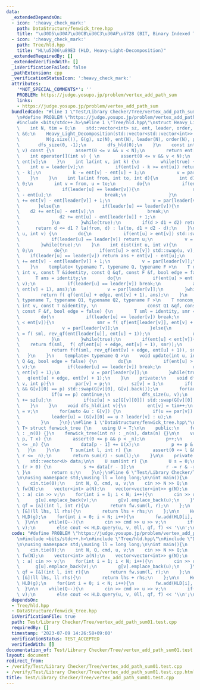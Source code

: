 ```yaml
---
data:
  _extendedDependsOn:
  - icon: ':heavy_check_mark:'
    path: DataStructure/fenwick_tree.hpp
    title: "\u30D5\u30A7\u30CB\u30C3\u30AF\u6728 (BIT, Binary Indexed Tree)"
  - icon: ':heavy_check_mark:'
    path: Tree/hld.hpp
    title: "HL\u5206\u89E3 (HLD, Heavy-Light-Decomposition)"
  _extendedRequiredBy: []
  _extendedVerifiedWith: []
  _isVerificationFailed: false
  _pathExtension: cpp
  _verificationStatusIcon: ':heavy_check_mark:'
  attributes:
    '*NOT_SPECIAL_COMMENTS*': ''
    PROBLEM: https://judge.yosupo.jp/problem/vertex_add_path_sum
    links:
    - https://judge.yosupo.jp/problem/vertex_add_path_sum
  bundledCode: "#line 1 \"Test/Library Checker/Tree/vertex_add_path_sum01.test.cpp\"\
    \n#define PROBLEM \"https://judge.yosupo.jp/problem/vertex_add_path_sum\"\n\n\
    #include <bits/stdc++.h>\n#line 1 \"Tree/hld.hpp\"\nstruct Heavy_Light_Decomposition{\n\
    \    int N, tim = 0;\n    std::vector<int> sz, ent, leader, order, par;\n    std::vector<std::vector<int>>\
    \ &G;\n    Heavy_Light_Decomposition(std::vector<std::vector<int>> &g) : \n  \
    \          N(g.size()), G(g), sz(N), ent(N), leader(N), order(N), par(N) {\n \
    \       dfs_size(0, -1);\n        dfs_hld(0);\n    }\n    const int operator[](int\
    \ v) const {\n        assert(0 <= v && v < N);\n        return ent[v];\n    }\n\
    \    int operator[](int v) { \n        assert(0 <= v && v < N);\n        return\
    \ ent[v];\n    }\n    int la(int v, int k) {\n        while(true) {\n        \
    \    int u = leader[v];\n            if(ent[v] - k >= ent[u]) return order[ent[v]\
    \ - k];\n            k -= ent[v] - ent[u] + 1;\n            v = par[u];\n    \
    \    }\n    }\n    int la(int from, int to, int d){\n        int d1 = 0, d2 =\
    \ 0;\n        int v = from, u = to;\n        do{\n            if(ent[u] < ent[v]){\n\
    \                if(leader[u] == leader[v]){\n                    d1 += ent[v]\
    \ - ent[u];\n                    break;\n                }\n                d1\
    \ += ent[v] - ent[leader[v]] + 1;\n                v = par[leader[v]];\n     \
    \       }else{\n                if(leader[u] == leader[v]){\n                \
    \    d2 += ent[u] - ent[v];\n                    break;\n                }\n \
    \               d2 += ent[u] - ent[leader[u]] + 1;\n                u = par[leader[u]];\n\
    \            }\n        }while(true);\n        if(d > d1 + d2) return -1;\n  \
    \      return d <= d1 ? la(from, d) : la(to, d1 + d2 - d);\n    }\n    int lca(int\
    \ u, int v) {\n        do{\n            if(ent[u] > ent[v]) std::swap(u, v);\n\
    \            if(leader[u] == leader[v]) return u;\n            v = par[leader[v]];\n\
    \        }while(true);\n    }\n    int dist(int u, int v){\n        int ans =\
    \ 0;\n        do{\n            if(ent[u] > ent[v]) std::swap(u, v);\n        \
    \    if(leader[u] == leader[v]) return ans + ent[v] - ent[u];\n            ans\
    \ += ent[v] - ent[leader[v]] + 1;\n            v = par[leader[v]];\n        }while(true);\n\
    \    }\n    template< typename T, typename Q, typename F >\n    T query(int u,\
    \ int v, const T &identity, const Q &qf, const F &f, bool edge = false) {\n  \
    \      T ans = identity;\n        do{\n            if(ent[u] > ent[v]) std::swap(u,\
    \ v);\n            if(leader[u] == leader[v]) break;\n            ans = f( qf(ent[leader[v]],\
    \ ent[v] + 1), ans);\n            v = par[leader[v]];\n        }while(true);\n\
    \        return f( qf(ent[u] + edge, ent[v] + 1), ans);\n    }\n    template<\
    \ typename T, typename Q1, typename Q2, typename F >\n    T noncom_query(int u,\
    \ int v, const T &identity, \n                   const Q1 &qf, const Q2 &rev_qf,\
    \ const F &f, bool edge = false) {\n        T sml = identity, smr = identity;\n\
    \        do{\n            if(leader[u] == leader[v]) break;\n            if(ent[u]\
    \ < ent[v]){\n                smr = f( qf(ent[leader[v]], ent[v] + 1), smr);\n\
    \                v = par[leader[v]];\n            }else{\n                sml\
    \ = f( sml, rev_qf(ent[leader[u]], ent[u] + 1));\n                u = par[leader[u]];\n\
    \            }\n        }while(true);\n        if(ent[u] < ent[v]){\n        \
    \    return f(sml,  f( qf(ent[u] + edge, ent[v] + 1), smr));\n        }else{\n\
    \            return f(f(sml, rev_qf(ent[v] + edge, ent[u] + 1)), smr);\n     \
    \   }\n    }\n    template< typename Q >\n    void update(int u, int v, const\
    \ Q &q, bool edge = false) {\n        do{\n            if(ent[u] > ent[v]) std::swap(u,\
    \ v);\n            if(leader[u] == leader[v]) break;\n            q(ent[leader[v]],\
    \ ent[v] + 1);\n            v = par[leader[v]];\n        }while(true);\n     \
    \   q(ent[u] + edge, ent[v] + 1);\n    }\n    private:\n    void dfs_size(int\
    \ v, int p){\n        par[v] = p;\n        sz[v] = 1;\n        if(!G[v].empty()\
    \ && G[v][0] == p) std::swap(G[v][0], G[v].back());\n        for(auto &u : G[v]){\n\
    \            if(u == p) continue;\n            dfs_size(u, v);\n            sz[v]\
    \ += sz[u];\n            if(sz[u] > sz[G[v][0]]) std::swap(G[v][0], u);\n    \
    \    }\n    }\n    void dfs_hld(int v){\n        ent[v] = tim++;\n        order[ent[v]]\
    \ = v;\n        for(auto &u : G[v]) {\n            if(u == par[v]) continue;\n\
    \            leader[u] = (G[v][0] == u ? leader[v] : u);\n            dfs_hld(u);\n\
    \        }\n    }\n};\n#line 1 \"DataStructure/fenwick_tree.hpp\"\ntemplate <class\
    \ T> struct fenwick_tree {\n    using U = T;\n\n    public:\n    fenwick_tree()\
    \ : _n(0) {}\n    fenwick_tree(int n) : _n(n), data(n) {}\n\n    void add(int\
    \ p, T x) {\n        assert(0 <= p && p < _n);\n        p++;\n        while (p\
    \ <= _n) {\n            data[p - 1] += U(x);\n            p += p & -p;\n     \
    \   }\n    }\n\n    T sum(int l, int r) {\n        assert(0 <= l && l <= r &&\
    \ r <= _n);\n        return sum(r) - sum(l);\n    }\n\n    private:\n    int _n;\n\
    \    std::vector<U> data;\n\n    U sum(int r) {\n        U s = 0;\n        while\
    \ (r > 0) {\n            s += data[r - 1];\n            r -= r & -r;\n       \
    \ }\n        return s;\n    }\n};\n#line 6 \"Test/Library Checker/Tree/vertex_add_path_sum01.test.cpp\"\
    \n\nusing namespace std;\nusing ll = long long;\n\nint main(){\n    ios::sync_with_stdio(false);\n\
    \    cin.tie(0);\n    int N, Q, cmd, u, v;\n    cin >> N >> Q;\n    fenwick_tree<ll>\
    \ fw(N);\n    vector<int> a(N);\n    vector<vector<int>> g(N);\n    for(auto &&v\
    \ : a) cin >> v;\n    for(int i = 1; i < N; i++){\n        cin >> u >> v;\n  \
    \      g[u].emplace_back(v);\n        g[v].emplace_back(u);\n    }\n\n    auto\
    \ qf = [&](int l, int r){\n        return fw.sum(l, r);\n    };\n    auto f =\
    \ [&](ll lhs, ll rhs){\n        return lhs + rhs;\n    };\n\n    Heavy_Light_Decomposition\
    \ HLD(g);\n    for(int i = 0; i < N; i++){\n        fw.add(HLD[i], a[i]);\n  \
    \  }\n\n    while(Q--){\n        cin >> cmd >> u >> v;\n        if(cmd == 0) fw.add(HLD[u],\
    \ v);\n        else cout << HLD.query(u, v, 0ll, qf, f) << '\\n';\n    }\n}\n"
  code: "#define PROBLEM \"https://judge.yosupo.jp/problem/vertex_add_path_sum\"\n\
    \n#include <bits/stdc++.h>\n#include \"Tree/hld.hpp\"\n#include \"DataStructure/fenwick_tree.hpp\"\
    \n\nusing namespace std;\nusing ll = long long;\n\nint main(){\n    ios::sync_with_stdio(false);\n\
    \    cin.tie(0);\n    int N, Q, cmd, u, v;\n    cin >> N >> Q;\n    fenwick_tree<ll>\
    \ fw(N);\n    vector<int> a(N);\n    vector<vector<int>> g(N);\n    for(auto &&v\
    \ : a) cin >> v;\n    for(int i = 1; i < N; i++){\n        cin >> u >> v;\n  \
    \      g[u].emplace_back(v);\n        g[v].emplace_back(u);\n    }\n\n    auto\
    \ qf = [&](int l, int r){\n        return fw.sum(l, r);\n    };\n    auto f =\
    \ [&](ll lhs, ll rhs){\n        return lhs + rhs;\n    };\n\n    Heavy_Light_Decomposition\
    \ HLD(g);\n    for(int i = 0; i < N; i++){\n        fw.add(HLD[i], a[i]);\n  \
    \  }\n\n    while(Q--){\n        cin >> cmd >> u >> v;\n        if(cmd == 0) fw.add(HLD[u],\
    \ v);\n        else cout << HLD.query(u, v, 0ll, qf, f) << '\\n';\n    }\n}\n"
  dependsOn:
  - Tree/hld.hpp
  - DataStructure/fenwick_tree.hpp
  isVerificationFile: true
  path: Test/Library Checker/Tree/vertex_add_path_sum01.test.cpp
  requiredBy: []
  timestamp: '2023-07-09 14:26:58+09:00'
  verificationStatus: TEST_ACCEPTED
  verifiedWith: []
documentation_of: Test/Library Checker/Tree/vertex_add_path_sum01.test.cpp
layout: document
redirect_from:
- /verify/Test/Library Checker/Tree/vertex_add_path_sum01.test.cpp
- /verify/Test/Library Checker/Tree/vertex_add_path_sum01.test.cpp.html
title: Test/Library Checker/Tree/vertex_add_path_sum01.test.cpp
---
```

